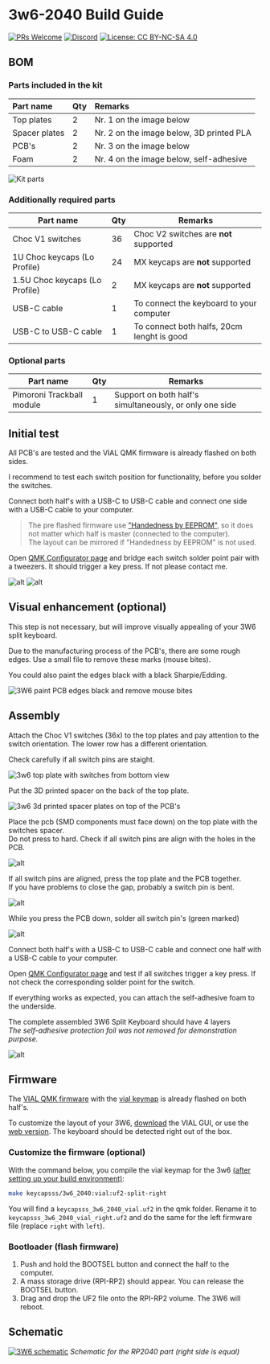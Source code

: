 # 3w6-2040 Build Guide

[![PRs Welcome](https://img.shields.io/badge/PRs-welcome-brightgreen.svg?style=flat-square)](https://github.com/firstcontributions/first-contributions)
[![Discord](https://img.shields.io/discord/548530462419582996?style=flat-square&logo=discord&logoColor=white)](https://discord.gg/frjFXZB "Redirect to Keycapsss Discord")
[![License: CC BY-NC-SA 4.0](https://img.shields.io/badge/License-CC%20BY--NC--SA%204.0-lightgrey.svg?style=flat-square)](https://creativecommons.org/licenses/by-nc-sa/4.0/)

## BOM

### Parts included in the kit

| Part name     | Qty | Remarks                                  |
| :------------ | :-- | :--------------------------------------- |
| Top plates    | 2   | Nr. 1 on the image below                 |
| Spacer plates | 2   | Nr. 2 on the image below, 3D printed PLA |
| PCB's         | 2   | Nr. 3 on the image below                 |
| Foam          | 2   | Nr. 4 on the image below, self-adhesive  |

![Kit parts](img/3w6-split-keyboard-kit-black-pcb-2.jpg)

### Additionally required parts

| Part name                      | Qty | Remarks                                    |
| ------------------------------ | --- | ------------------------------------------ |
| Choc V1 switches               | 36  | Choc V2 switches are __not__ supported     |
| 1U Choc keycaps (Lo Profile)   | 24  | MX keycaps are __not__ supported           |
| 1.5U Choc keycaps (Lo Profile) | 2   | MX keycaps are __not__ supported           |
| USB-C cable                    | 1   | To connect the keyboard to your computer   |
| USB-C to USB-C cable           | 1   | To connect both halfs, 20cm lenght is good |

### Optional parts

| Part name                 | Qty | Remarks                   |
| ------------------------- | --- | ------------------------- |
| Pimoroni Trackball module | 1   | Support on both half's simultaneously, or only one side  |

## Initial test

All PCB's are tested and the VIAL QMK firmware is already flashed on both sides.

I recommend to test each switch position for functionality, before you solder the switches.

Connect both half's with a USB-C to USB-C cable and connect one side with a USB-C cable to your computer.

> The pre flashed firmware use ["Handedness by EEPROM"](https://docs.qmk.fm/#/feature_split_keyboard?id=handedness-by-eeprom), so it does not matter which half is master (connected to the computer).  
> The layout can be mirrored if "Handedness by EEPROM" is not used.

Open [QMK Configurator page](https://config.qmk.fm/#/test) and bridge each switch solder point pair with a tweezers. It should trigger a key press. If not please contact me.

![alt](img/3w6-split-keyboard-kit-black-pcb-build-guide-12.jpg)
![alt](img/3w6-split-keyboard-kit-black-pcb-build-guide-10.jpg)

## Visual enhancement (optional)

This step is not necessary, but will improve visually appealing of your 3W6 split keyboard.

Due to the manufacturing process of the PCB's, there are some rough edges. Use a small file to remove these marks (mouse bites).

You could also paint the edges black with a black Sharpie/Edding.

![3W6 paint PCB edges black and remove mouse bites](img/3w6-split-keyboard-kit-black-pcb-build-guide-11.jpg)

## Assembly

Attach the Choc V1 switches (36x) to the top plates and pay attention to the switch orientation. The lower row has a different orientation.

Check carefully if all switch pins are staight.

![3w6 top plate with switches from bottom view](img/3w6-split-keyboard-kit-black-pcb-build-guide-1.jpg)

Put the 3D printed spacer on the back of the top plate.  

![3w6 3d printed spacer plates on top of the PCB's](img/3w6-split-keyboard-kit-black-pcb-build-guide-3.jpg)

Place the pcb (SMD components must face down) on the top plate with the switches spacer.  
Do not press to hard. Check if all switch pins are align with the holes in the PCB.

![alt](img/3w6-split-keyboard-kit-black-pcb-build-guide-4.jpg)

If all switch pins are aligned, press the top plate and the PCB together.  
If you have problems to close the gap, probably a switch pin is bent.

![alt](img/3w6-split-keyboard-kit-black-pcb-build-guide-5.jpg)

While you press the PCB down, solder all switch pin's (green marked)

![alt](img/3w6-split-keyboard-kit-black-pcb-build-guide-4.jpg)

Connect both half's with a USB-C to USB-C cable and connect one half with a USB-C cable to your computer.

Open [QMK Configurator page](https://config.qmk.fm/#/test) and test if all switches trigger a key press. If not check the corresponding solder point for the switch.

If everything works as expected, you can attach the self-adhesive foam to the underside.

The complete assembled 3W6 Split Keyboard should have 4 layers  
*The self-adhesive protection foil was not removed for demonstration purpose.*

![alt](img/3w6-split-keyboard-kit-black-pcb-build-guide-7.jpg)

## Firmware

The [VIAL QMK firmware](https://get.vial.today) with the [vial keymap](https://github.com/vial-kb/vial-qmk/tree/vial/keyboards/keycapsss/3w6_2040/keymaps/vial) is already flashed on both half's.

To customize the layout of your 3W6, [download](https://get.vial.today/download/) the VIAL GUI, or use the [web version](https://vial.rocks/).
The keyboard should be detected right out of the box.

### Customize the firmware (optional)

With the command below, you compile the vial keymap for the 3w6 [(after setting up your build environment)](https://docs.qmk.fm/#/newbs):

```bash
make keycapsss/3w6_2040:vial:uf2-split-right
```

You will find a `keycapsss_3w6_2040_vial.uf2` in the qmk folder. Rename it to `keycapsss_3w6_2040_vial_right.uf2` and do the same for the left firmware file (replace `right` with `left`).

### Bootloader (flash firmware)

1. Push and hold the BOOTSEL button and connect the half to the computer.
2. A mass storage drive (RPI-RP2) should appear. You can release the BOOTSEL button.
3. Drag and drop the UF2 file onto the RPI-RP2 volume. The 3W6 will reboot.

## Schematic

[![3W6 schematic](img/3w6-rp2040-schematic-1.png)](https://github.com/Keycapsss/3w6/raw/master/img/3w6-rp2040-schematic-1.png)
*Schematic for the RP2040 part (right side is equal)*
